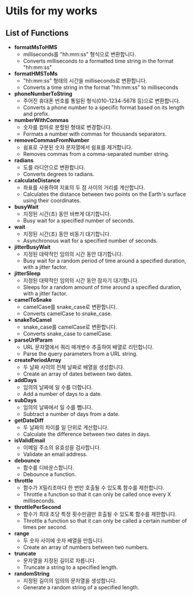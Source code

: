 # Utils for my works

## List of Functions

- **formatMsToHMS**
  - milliseconds를 "hh:mm:ss" 형식으로 변환합니다.
  - Converts milliseconds to a formatted time string in the format "hh:mm:ss"
- **formatHMSToMs**
  - "hh:mm:ss" 형태의 시간을 milliseconds로 변환합니다.
  - Converts a time string in the format "hh:mm:ss" to milliseconds
- **phoneNumberToString**
  - 주어진 휴대폰 번호를 통일된 형식(010-1234-5678 등)으로 변환합니다.
  - Converts a phone number to a specific format based on its length and prefix.
- **numberWithCommas**
  - 숫자를 컴마로 분할된 형태로 변경합니다.
  - Formats a number with commas for thousands separators.
- **removeCommasFromNumber**
  - 쉼표로 구분된 숫자 문자열에서 쉼표를 제거합니다.
  - Removes commas from a comma-separated number string.
- **radians**
  - 도를 라디안으로 변환합니다.
  - Converts degrees to radians.
- **calculateDistance**
  - 좌표를 사용하여 지표의 두 점 사이의 거리를 계산합니다.
  - Calculates the distance between two points on the Earth's surface using their coordinates.
- **busyWait**
  - 지정된 시간(초) 동안 바쁘게 대기합니다.
  - Busy wait for a specified number of seconds.
- **wait**
  - 지정된 시간(초) 동안 비동기 대기합니다.
  - Asynchronous wait for a specified number of seconds.
- **jitterBusyWait**
  - 지정된 대략적인 임의의 시간 동안 대기합니다.
  - Busy wait for a random period of time around a specified duration, with a jitter factor.
- **jitterSleep**
  - 지정된 대략적인 임의의 시간 동안 잠자기 대기합니다.
  - Sleeps for a random amount of time around a specified duration, with a jitter factor.
- **camelToSnake**
  - camelCase를 snake_case로 변환합니다.
  - Converts camelCase to snake_case.
- **snakeToCamel**
  - snake_case를 camelCase로 변환합니다.
  - Converts snake_case to camelCase.
- **parseUrlParam**
  - URL 문자열에서 쿼리 매개변수 추출하여 배열로 리턴합니다.
  - Parse the query parameters from a URL string.
- **createPeriodArray**
  - 두 날짜 사이의 전체 날짜로 배열을 생성합니다.
  - Create an array of dates between two dates.
- **addDays**
  - 임의의 날짜에 일 수를 더합니다.
  - Add a number of days to a date.
- **subDays**
  - 임의의 날짜에서 일 수를 뺍니다.
  - Subtract a number of days from a date.
- **getDateDiff**
  - 두 날짜의 차이를 일 단위로 계산합니다.
  - Calculate the difference between two dates in days.
- **isValidEmail**
  - 이메일 주소의 유효성을 검사합니다.
  - Validate an email address.
- **debounce**
  - 함수를 디바운스합니다.
  - Debounce a function.
- **throttle**
  - 함수가 X밀리초마다 한 번만 호출될 수 있도록 함수를 제한합니다.
  - Throttle a function so that it can only be called once every X milliseconds.
- **throttlePerSecond**
  - 함수가 최대 초당 특정 횟수만큼만 호출될 수 있도록 함수를 제한합니다.
  - Throttle a function so that it can only be called a certain number of times per second.
- **range**
  - 두 숫자 사이에 숫자 배열을 만듭니다.
  - Create an array of numbers between two numbers.
- **truncate**
  - 문자열을 지정된 길이로 자릅니다.
  - Truncate a string to a specified length.
- **randomString**
  - 지정된 길이의 임의의 문자열을 생성합니다.
  - Generate a random string of a specified length.
